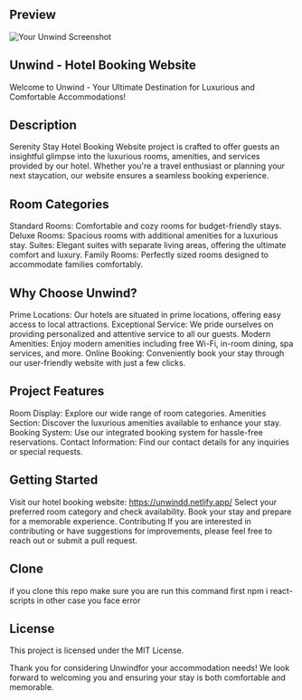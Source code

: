 

## Preview
![Your Unwind Screenshot](./images/preview.png)
## Unwind - Hotel Booking Website
Welcome to Unwind - Your Ultimate Destination for Luxurious and Comfortable Accommodations!

## Description
Serenity Stay Hotel Booking Website project is crafted to offer guests an insightful glimpse into the luxurious rooms, amenities, and services provided by our hotel. Whether you're a travel enthusiast or planning your next staycation, our website ensures a seamless booking experience.

 ## Room Categories
Standard Rooms: Comfortable and cozy rooms for budget-friendly stays.
Deluxe Rooms: Spacious rooms with additional amenities for a luxurious stay.
Suites: Elegant suites with separate living areas, offering the ultimate comfort and luxury.
Family Rooms: Perfectly sized rooms designed to accommodate families comfortably.

 ## Why Choose Unwind?
Prime Locations: Our hotels are situated in prime locations, offering easy access to local attractions.
Exceptional Service: We pride ourselves on providing personalized and attentive service to all our guests.
Modern Amenities: Enjoy modern amenities including free Wi-Fi, in-room dining, spa services, and more.
Online Booking: Conveniently book your stay through our user-friendly website with just a few clicks.

 ## Project Features
Room Display: Explore our wide range of room categories.
Amenities Section: Discover the luxurious amenities available to enhance your stay.
Booking System: Use our integrated booking system for hassle-free reservations.
Contact Information: Find our contact details for any inquiries or special requests.
## Getting Started
Visit our hotel booking website: https://unwindd.netlify.app/
Select your preferred room category and check availability.
Book your stay and prepare for a memorable experience.
Contributing
If you are interested in contributing or have suggestions for improvements, please feel free to reach out or submit a pull request.

## Clone 

if you clone this repo  make sure you are run this command first npm i react-scripts
 in other case you face error
## License
This project is licensed under the MIT License.

Thank you for considering Unwindfor your accommodation needs! We look forward to welcoming you and ensuring your stay is both comfortable and memorable.